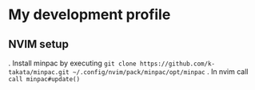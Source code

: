 # My development profile

## NVIM setup 

. Install minpac by executing `git clone https://github.com/k-takata/minpac.git ~/.config/nvim/pack/minpac/opt/minpac`
. In nvim call `call minpac#update()`
